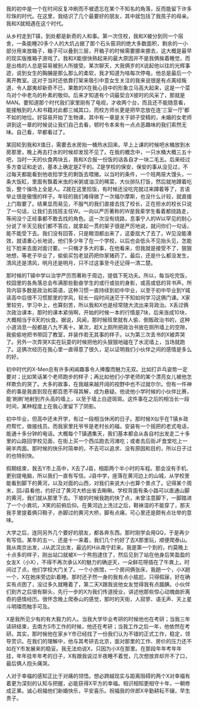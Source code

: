 我的初中是一个在时间反复冲刷而不被遗忘在某个不知名的角落，反而能留下许多珍珠的时代。在这里，我结识了几个最要好的朋友，其中就包括了我孩子的母亲。我和X就相遇在这个时代。

从乡村走到T镇，到处都是新奇的人和事。第一次住校，我和X被分到同一个宿舍，一条能睡20多个人的大炕占据了那个石头窑洞的绝大多数面积，剩余的一小部分用来放箱子，箱子可以叠到三层，开箱子的时候需要挪来挪去，这大概是最早的现实版推箱子游戏了。我和X能很快熟起来的最大原因并不是我俩挨着睡觉，而是出格的人总是容易被别人所接受。某次聊天，大我俩岁的X说起他以往的光辉事迹，说到女生的胸脯是那么那么的柔软，我才知道为啥每次停电，他总是最后一个离开教室。这对于当时还依靠打架来吸引中意女生关注的我来说很是有点离经叛道，令人鄙夷却新奇不已，果敢的X在我心目中的形象立马高大起来，这是一个菜鸟对个中老鸟的朴素的敬仰。后来才知道有个词最契合X彼时的风采了，那就是MAN。要知道那个时代我们家里刚有了电视，才收两个台，而且还不能随意看，能接触到的人和书籍对此都三缄其口，而校方师长更是把早恋放在连‘三室一厅’都不如的地位。好容易开始了生物课，其中有一章是关于卵子受精的，未婚的女老师讲到这一章的时候说让我们自己去看，顿时令本来有一点点恶趣味的我们索然无味。自己看，早都看过了。

某回轮到我和X值日，需要去水房抬一桶热水回来。早上上课的时候吧水桶放到水房那里，晚上再去打水的时候却发现不见了。在我的概念中，一只水桶大概三五十吧，当时一天的伙食两块五，我和X合报一份饭的话各自才一块二毛五。后来经过多方查证和走访，基本上确定是Z干的。Z是学校的保安，保安的事从没见过，不过每天都能看到他收拾学生的剩饭去喂猪。以当时的条件，一个班两屉大馒头，一条大饭缸，里面有飘着米虫的米粥或油汉的稀菜，大伙排队打饭，然后就地蹲着吃饭，整个操场上全是人。Z就在这里拾饭，有时候还没吃完就过来蹲着等了，言语举止很是傲慢的样子。年轻的我们难得做了一次福尔摩斯，也没什么计较，就直接上门取要了。结果显而易见，不服气的我们直接去找了校长，正在担水的校长只说了一句话，让我们去找班主任W。一向以严厉著称的W是我辈学生看着都绕路走，等闲没个正经事都不敢去找的角色。这一次没有绕路，息事宁人的W以罕见的耐心分说了半天见我们都不答应，就拿起一贯的架子很是严厉地说，就问你们一句话，能不能受下去。我们没有回答，只是眼泪都出来了，这委屈大了去了。W见没能凑效，就语重心长地说，他们多少年了在一个学校，以后也会低头不见抬头见，怎能拉下脸来去面对面讨要。一只桶才多大的事，在他看来，但我就是接受不了，狠狠地想，等老子毕业了，偷偷买包老鼠药把你家猪药了。最后，还是什么都没发生，清风还是清风，明月还是明月，只不过这事至今还记得一清二楚。

那时候的T镇中学以治学严厉而著称于周边，提倡下死功夫。所以，每当吃完饭，校园里的各角落总会布满那些勤奋学生的或行或驻的身影，或高或低的背书声。所背内容多数是政治和英语，这种习惯一直持续到初中毕业，以至于初中毕业到Y城读高中后很不习惯那里的学风，较长一段时间迷茫于不知如何学习这俩门课。X家里较穷，学习中上，也算刻苦，所以我和X也是经常随大流出来背政治。X丢过俩次政治课本，那时的课本紧俏啊，开始的时候一本的行情是7块，后来涨成10块，大概相当于8天的伙食。据说，风闻，那时候班里就有人偷、倒贩政治书的，这种小道消息一般都是八九不离十。某次，趁X上厕所把政治书放在厕所墙上的空隙，我偷偷地把书带回了教室，并装作若无其事的样子。以为第三次丢书的X被弄哭了。另外一次弄哭X实在玩耍的时候把他的头狠狠地磕在了水泥墙上，当场就跑了。这俩次经历在我心里一直得意了很久，足以证明我们小伙伴之间的感情是多么的好。

初中时代的X-Men总有许多闲闻趣事令人捧腹而魅力无双。比如打乒乓姿势一定要对；比如笑话某个老师跑步的样子；再比如他们小学老师的某个漂亮女儿被他怎样欺负的哭了。大多的故事，在我越来越开阔的视野中也不过就尔尔。但有一件神奇的事是我直到现在都百思不得其解，成为悬疑。他说他小学时候的小伙伴比赛，能‘刷刷’地射到齐头高的墙上，以至于墙上白迹斑斑。这件事在之后的相当长一段时间，某种程度上在我心里留下了阴影。

初中毕业，但高中还未开学，有过一段相当休闲的日子。那时候X似乎在T镇乡政府帮忙，做接线员。而我家里托爷爷是老村长的福，安装有一个摇把的老式电话，能通十多分钟的电话。大概每个T镇遇集天，我们基本都会从各自村出发走二十多里的山路回学校见面，在街上买一个西瓜跑去河滩吃；或者去后街JF食堂吃上一碗羊肉面。那时候的快乐时简单的，不去可以追求、没有原因和目的，所以日子过的也特别快。

假期结束，我去Y市上高中，X去了J县，相距两个半小时的车程。那会没有手机、更别提电脑，所以我们一直有写信。J县中学，座落在黄河边上的山城，从学校里能看到脚下的黄河，以及对面的山西，对我们来说大小也算个景点了。记得某个周末，回J县看他，约好过了黄河大桥出省去瞅瞅。学校背面有条小路可以直通山脚的黄河，我们就从那里下去。下坡的时候我跑的快了点，未曾注意脚下，一脚踏进了一个小粪坑，X笑的前俯后仰。在黄河边上洗过之后，鞋袜湿的不能穿了，那天我手里提着俩只鞋子，赤脚过的黄河大桥，脚有点痛，可心里还是颇有点壮举的意味。

大学之后，连同另外几个要好的朋友，都各奔东西。那时刚学会用QQ，于是再少有写信。某年的五一、还是十一来着，我们几个约好了去X那里玩，顺便爬泰山。我从南京出发，J从武汉出发，最远的H从南宁赶来。我是第一个到的，约莫晚上十点多的样子，刚出站口就被X一个熊抱逮住了，然后见到了站在他身后笑盈盈的女友X（小X），不得不再次承认X的魅力的确逆天，一朵鲜花呀插在了牛粪上。时间过了点，他们学校大门关了。一个小旅馆，一个房间俩张床，我趟一个，小X趟一个，X在她床旁边趴着睡。那时还孑然一身的我有点小尴尬，只得假寐，好在确实有点困了，没过多久就睡着了，第二天X跟我说他女友觉得我有点腼腆。小伙伴们到齐之后很有聊头，先行一步的X为我们传道授业，讲述他那些惊心动魄曲折离奇的感情经历。很怀念晚上爬泰山的感觉，那时的天街，人寂寥、语无声、天上星斗明璨而触手可及。

X是我所见少有的有大毅力的人。当我大学毕业考研的时候他也在考研；当我三年读研结束，去南方S市工作的时候，他还在考研；当我工作之后一年，他依然在考研。其实，那时候他在家乡Y市已经找了一份我们认为不错的正式工作，稳定，领导赏识。在我们的理解中，他与其考研去北京，面对那里的工作、房价的压力还不如在Y市发展来的稳妥。我无法劝说X，只因为小X在那里。在那段年年考年年挂，年年挂年年考的日子，X有跟我说过半夜睡不着觉，几次想放弃却开不了口，最后俩人抱头痛哭。

人对于幸福的感知正比于对痛的领悟。想必跨越现实与距离阻碍的两个X对幸福有着更为深刻的认知与把握，必能获得X平方的幸福。相识相知更相守十年，一朝修成正果。诚心祝福他们新婚快乐，平安喜乐。祝福我的伴郎X辛勤耕耘不辍，早生贵子。
